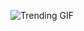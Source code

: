 
<!-- GIF_SECTION -->
![Trending GIF](https://media1.giphy.com/media/v1.Y2lkPThiYjIxNzcydHFyMW1laGN0Nm1qcTcxbW8zbDVnenM1a2xoMTJlc2M4M3lxNnF4ZyZlcD12MV9naWZzX3NlYXJjaCZjdD1n/26tn33aiTi1jkl6H6/giphy.gif)
<!-- END_GIF_SECTION -->
